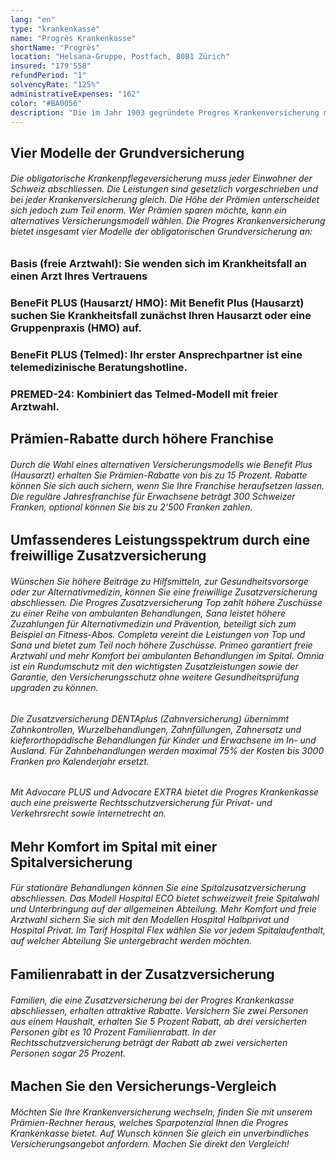 ```yaml
---
lang: "en"
type: "krankenkasse"
name: "Progrès Krankenkasse"
shortName: "Progrès"
location: "Helsana-Gruppe, Postfach, 8081 Zürich"
insured: "179'558"
refundPeriod: "1"
solvencyRate: "125%"
administrativeExpenses: "162"
color: "#BA0056"
description: "Die im Jahr 1903 gegründete Progres Krankenversicherung mit Sitz in Dübendorf ist seit 1991 Teil der Helsana Versicherungsgruppe. Anfang 2018 gehörten der Krankenversicherung mehr als 408'000 Grundversicherte an. Ob sich ein Wechsel zur Progres Krankenkasse lohnt, zeigt unser Vergleich."
---
```


## Vier Modelle der Grundversicherung

###### Die obligatorische Krankenpflegeversicherung muss jeder Einwohner der Schweiz abschliessen. Die Leistungen sind gesetzlich vorgeschrieben und bei jeder Krankenversicherung gleich. Die Höhe der Prämien unterscheidet sich jedoch zum Teil enorm. Wer Prämien sparen möchte, kann ein alternatives Versicherungsmodell wählen. Die Progres Krankenversicherung bietet insgesamt vier Modelle der obligatorischen Grundversicherung an:

### Basis (freie Arztwahl): Sie wenden sich im Krankheitsfall an einen Arzt Ihres Vertrauens

### BeneFit PLUS (Hausarzt/ HMO): Mit Benefit Plus (Hausarzt) suchen Sie Krankheitsfall zunächst Ihren Hausarzt oder eine Gruppenpraxis (HMO) auf.

### BeneFit PLUS (Telmed): Ihr erster Ansprechpartner ist eine telemedizinische Beratungshotline.

### PREMED-24: Kombiniert das Telmed-Modell mit freier Arztwahl.

## Prämien-Rabatte durch höhere Franchise 

###### Durch die Wahl eines alternativen Versicherungsmodells wie Benefit Plus (Hausarzt) erhalten Sie Prämien-Rabatte von bis zu 15 Prozent. Rabatte können Sie sich auch sichern, wenn Sie Ihre Franchise heraufsetzen lassen. Die reguläre Jahresfranchise für Erwachsene beträgt 300 Schweizer Franken, optional können Sie bis zu 2'500 Franken zahlen.

## Umfassenderes Leistungsspektrum durch eine freiwillige Zusatzversicherung

###### Wünschen Sie höhere Beiträge zu Hilfsmitteln, zur Gesundheitsvorsorge oder zur Alternativmedizin, können Sie eine freiwillige Zusatzversicherung abschliessen. Die Progres Zusatzversicherung Top zahlt höhere Zuschüsse zu einer Reihe von ambulanten Behandlungen, Sana leistet höhere Zuzahlungen für Alternativmedizin und Prävention, beteiligt sich zum Beispiel an Fitness-Abos. Completa vereint die Leistungen von Top und Sana und bietet zum Teil noch höhere Zuschüsse. Primeo garantiert freie Arztwahl und mehr Komfort bei ambulanten Behandlungen im Spital. Omnia ist ein Rundumschutz mit den wichtigsten Zusatzleistungen sowie der Garantie, den Versicherungsschutz ohne weitere Gesundheitsprüfung upgraden zu können.

###### Die Zusatzversicherung DENTAplus (Zahnversicherung) übernimmt Zahnkontrollen, Wurzelbehandlungen, Zahnfüllungen, Zahnersatz und kieferorthopädische Behandlungen für Kinder und Erwachsene im In- und Ausland. Für Zahnbehandlungen werden maximal 75% der Kosten bis 3000 Franken pro Kalenderjahr ersetzt.

###### Mit Advocare PLUS und Advocare EXTRA bietet die Progres Krankenkasse auch eine preiswerte Rechtsschutzversicherung für Privat- und Verkehrsrecht sowie Internetrecht an.

## Mehr Komfort im Spital mit einer Spitalversicherung

###### Für stationäre Behandlungen können Sie eine Spitalzusatzversicherung abschliessen. Das Modell Hospital ECO bietet schweizweit freie Spitalwahl und Unterbringung auf der allgemeinen Abteilung. Mehr Komfort und freie Arztwahl sichern Sie sich mit den Modellen Hospital Halbprivat und Hospital Privat. Im Tarif Hospital Flex wählen Sie vor jedem Spitalaufenthalt, auf welcher Abteilung Sie untergebracht werden möchten.

## Familienrabatt in der Zusatzversicherung

###### Familien, die eine Zusatzversicherung bei der Progres Krankenkasse abschliessen, erhalten attraktive Rabatte. Versichern Sie zwei Personen aus einem Haushalt, erhalten Sie 5 Prozent Rabatt, ab drei versicherten Personen gibt es 10 Prozent Familienrabatt. In der Rechtsschutzversicherung beträgt der Rabatt ab zwei versicherten Personen sogar 25 Prozent.

## Machen Sie den Versicherungs-Vergleich

###### Möchten Sie Ihre Krankenversicherung wechseln, finden Sie mit unserem Prämien-Rechner heraus, welches Sparpotenzial Ihnen die Progres Krankenkasse bietet. Auf Wunsch können Sie gleich ein unverbindliches Versicherungsangebot anfordern. Machen Sie direkt den Vergleich!
